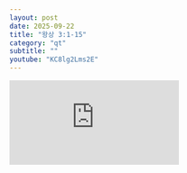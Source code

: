 ```yaml
---
layout: post
date: 2025-09-22
title: "왕상 3:1-15"
category: "qt"
subtitle: ""
youtube: "KC8lg2Lms2E"
---
```


<div class="youtube margin-large">
    <iframe src="https://www.youtube.com/embed/KC8lg2Lms2E" title="YouTube video player" frameborder="0" allow="accelerometer; autoplay; clipboard-write; encrypted-media; gyroscope; picture-in-picture; web-share" allowfullscreen></iframe>
</div>


